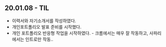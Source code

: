 ## 20.01.08 - TIL

- 이력서와 자기소개서를 작성하였다.
- 개인포트폴리오 발표 준비를 시작했다.
- 개인 포트폴리오 반응형 작업을 시작하였다.  - 크롬에서는 매우 잘 작동하고, 사파리에서는 인트로만 작동..


